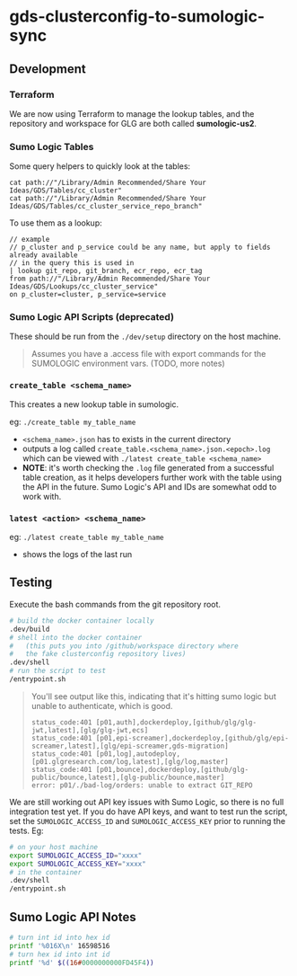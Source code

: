 # gds-clusterconfig-to-sumologic-sync

## Development

### Terraform

We are now using Terraform to manage the lookup tables, and the repository and workspace for GLG are both called **sumologic-us2**.

### Sumo Logic Tables

Some query helpers to quickly look at the tables:

```none
cat path://"/Library/Admin Recommended/Share Your Ideas/GDS/Tables/cc_cluster"
cat path://"/Library/Admin Recommended/Share Your Ideas/GDS/Tables/cc_cluster_service_repo_branch"
```

To use them as a lookup:

```none
// example
// p_cluster and p_service could be any name, but apply to fields already available
// in the query this is used in
| lookup git_repo, git_branch, ecr_repo, ecr_tag
from path://"/Library/Admin Recommended/Share Your Ideas/GDS/Lookups/cc_cluster_service"
on p_cluster=cluster, p_service=service
```

### Sumo Logic API Scripts (deprecated)

These should be run from the `./dev/setup` directory on the host machine.

> Assumes you have a .access file with export commands for the SUMOLOGIC environment vars.  (TODO, more notes)

### `create_table <schema_name>`

This creates a new lookup table in sumologic.

eg: `./create_table my_table_name`

- `<schema_name>.json` has to exists in the current directory
- outputs a log called `create_table.<schema_name>.json.<epoch>.log` which can be viewed with `./latest create_table <schema_name>`
- **NOTE**: it's worth checking the `.log` file generated from a successful table creation, as it helps developers further work with the table using the API in the future.  Sumo Logic's API and IDs are somewhat odd to work with.

### `latest <action> <schema_name>`

eg: `./latest create_table my_table_name`

- shows the logs of the last run

## Testing

Execute the bash commands from the git repository root.

```bash
# build the docker container locally
.dev/build
# shell into the docker container
#   (this puts you into /github/workspace directory where
#   the fake clusterconfig repository lives)
.dev/shell
# run the script to test
/entrypoint.sh
```

> You'll see output like this, indicating that it's hitting sumo logic but unable to authenticate, which is good.
>
> ```none
> status_code:401 [p01,auth],dockerdeploy,[github/glg/glg-jwt,latest],[glg/glg-jwt,ecs]
> status_code:401 [p01,epi-screamer],dockerdeploy,[github/glg/epi-screamer,latest],[glg/epi-screamer,gds-migration]
> status_code:401 [p01,log],autodeploy,[p01.glgresearch.com/log,latest],[glg/log,master]
> status_code:401 [p01,bounce],dockerdeploy,[github/glg-public/bounce,latest],[glg-public/bounce,master]
> error: p01/./bad-log/orders: unable to extract GIT_REPO
> ```

We are still working out API key issues with Sumo Logic, so there is no full integration test yet.  If you do have API keys, and want to test run the script, set the `SUMOLOGIC_ACCESS_ID` and `SUMOLOGIC_ACCESS_KEY` prior to running the tests.  Eg:

```bash
# on your host machine
export SUMOLOGIC_ACCESS_ID="xxxx"
export SUMOLOGIC_ACCESS_KEY="xxxx"
# in the container
.dev/shell
/entrypoint.sh
```

## Sumo Logic API Notes

```bash
# turn int id into hex id
printf '%016X\n' 16598516
# turn hex id into int id
printf '%d' $((16#0000000000FD45F4))
```

